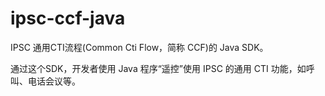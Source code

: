 # ipsc-ccf-java

IPSC 通用CTI流程(Common Cti Flow，简称 CCF)的 Java SDK。

通过这个SDK，开发者使用 Java 程序“遥控”使用 IPSC 的通用 CTI 功能，如呼叫、电话会议等。
